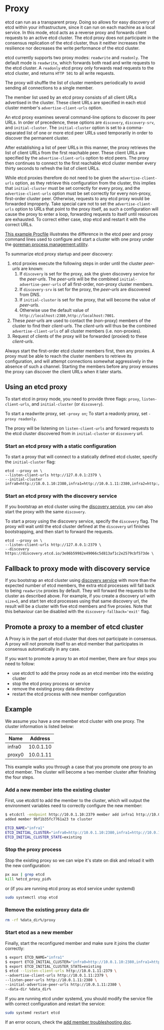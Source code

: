 # Proxy

etcd can run as a transparent proxy. Doing so allows for easy discovery of etcd within your infrastructure, since it can run on each machine as a local service. In this mode, etcd acts as a reverse proxy and forwards client requests to an active etcd cluster. The etcd proxy does not participate in the consensus replication of the etcd cluster, thus it neither increases the resilience nor decreases the write performance of the etcd cluster.

etcd currently supports two proxy modes: `readwrite` and `readonly`. The default mode is `readwrite`, which forwards both read and write requests to the etcd cluster. A `readonly` etcd proxy only forwards read requests to the etcd cluster, and returns `HTTP 501` to all write requests.

The proxy will shuffle the list of cluster members periodically to avoid sending all connections to a single member.

The member list used by an etcd proxy consists of all client URLs advertised in the cluster. These client URLs are specified in each etcd cluster member's `advertise-client-urls` option.

An etcd proxy examines several command-line options to discover its peer URLs. In order of precedence, these options are `discovery`, `discovery-srv`, and `initial-cluster`. The `initial-cluster` option is set to a comma-separated list of one or more etcd peer URLs used temporarily in order to discover the permanent cluster.

After establishing a list of peer URLs in this manner, the proxy retrieves the list of client URLs from the first reachable peer. These client URLs are specified by the `advertise-client-urls` option to etcd peers. The proxy then continues to connect to the first reachable etcd cluster member every thirty seconds to refresh the list of client URLs.

While etcd proxies therefore do not need to be given the `advertise-client-urls` option, as they retrieve this configuration from the cluster, this implies that `initial-cluster` must be set correctly for every proxy, and the `advertise-client-urls` option must be set correctly for every non-proxy, first-order cluster peer. Otherwise, requests to any etcd proxy would be forwarded improperly. Take special care not to set the `advertise-client-urls` option to URLs that point to the proxy itself, as such a configuration will cause the proxy to enter a loop, forwarding requests to itself until resources are exhausted. To correct either case, stop etcd and restart it with the correct URLs.

[This example Procfile][procfile] illustrates the difference in the etcd peer and proxy command lines used to configure and start a cluster with one proxy under the [goreman process management utility][goreman].

To summarize etcd proxy startup and peer discovery:

1. etcd proxies execute the following steps in order until the cluster *peer-urls* are known:
	1. If `discovery` is set for the proxy, ask the given discovery service for
	   the *peer-urls*. The *peer-urls* will be the combined
	   `initial-advertise-peer-urls` of all first-order, non-proxy cluster
	   members.
	2. If `discovery-srv` is set for the proxy, the *peer-urls* are discovered
	   from DNS.
	3. If `initial-cluster` is set for the proxy, that will become the value of
	   *peer-urls*.
	4. Otherwise use the default value of
	   `http://localhost:2380,http://localhost:7001`.
2. These *peer-urls* are used to contact the (non-proxy) members of the cluster
   to find their *client-urls*. The *client-urls* will thus be the combined
   `advertise-client-urls` of all cluster members (i.e. non-proxies).
3. Request of clients of the proxy will be forwarded (proxied) to these
   *client-urls*.

Always start the first-order etcd cluster members first, then any proxies. A proxy must be able to reach the cluster members to retrieve its configuration, and will attempt connections somewhat aggressively in the absence of such a channel. Starting the members before any proxy ensures the proxy can discover the client URLs when it later starts.

## Using an etcd proxy
To start etcd in proxy mode, you need to provide three flags: `proxy`, `listen-client-urls`, and `initial-cluster` (or `discovery`).

To start a readwrite proxy, set `-proxy on`; To start a readonly proxy, set `-proxy readonly`.

The proxy will be listening on `listen-client-urls` and forward requests to the etcd cluster discovered from in `initial-cluster` or `discovery` url.

### Start an etcd proxy with a static configuration
To start a proxy that will connect to a statically defined etcd cluster, specify the `initial-cluster` flag:

```
etcd --proxy on \
--listen-client-urls http://127.0.0.1:2379 \
--initial-cluster infra0=http://10.0.1.10:2380,infra1=http://10.0.1.11:2380,infra2=http://10.0.1.12:2380
```

### Start an etcd proxy with the discovery service
If you bootstrap an etcd cluster using the [discovery service][discovery-service], you can also start the proxy with the same `discovery`.

To start a proxy using the discovery service, specify the `discovery` flag. The proxy will wait until the etcd cluster defined at the `discovery` url finishes bootstrapping, and then start to forward the requests.

```
etcd --proxy on \
--listen-client-urls http://127.0.0.1:2379 \
--discovery https://discovery.etcd.io/3e86b59982e49066c5d813af1c2e2579cbf573de \
```

## Fallback to proxy mode with discovery service

If you bootstrap an etcd cluster using [discovery service][discovery-service] with more than the expected number of etcd members, the extra etcd processes will fall back to being `readwrite` proxies by default. They will forward the requests to the cluster as described above. For example, if you create a discovery url with `size=5`, and start ten etcd processes using that same discovery url, the result will be a cluster with five etcd members and five proxies. Note that this behaviour can be disabled with the `discovery-fallback='exit'` flag.

## Promote a proxy to a member of etcd cluster

A Proxy is in the part of etcd cluster that does not participate in consensus. A proxy will not promote itself to an etcd member that participates in consensus automatically in any case.

If you want to promote a proxy to an etcd member, there are four steps you need to follow:

- use etcdctl to add the proxy node as an etcd member into the existing cluster
- stop the etcd proxy process or service
- remove the existing proxy data directory
- restart the etcd process with new member configuration

## Example

We assume you have a one member etcd cluster with one proxy. The cluster information is listed below:

|Name|Address|
|------|---------|
|infra0|10.0.1.10|
|proxy0|10.0.1.11|

This example walks you through a case that you promote one proxy to an etcd member. The cluster will become a two member cluster after finishing the four steps.

### Add a new member into the existing cluster

First, use etcdctl to add the member to the cluster, which will output the environment variables need to correctly configure the new member:

``` bash
$ etcdctl -endpoint http://10.0.1.10:2379 member add infra1 http://10.0.1.11:2380
added member 9bf1b35fc7761a23 to cluster

ETCD_NAME="infra1"
ETCD_INITIAL_CLUSTER="infra0=http://10.0.1.10:2380,infra1=http://10.0.1.11:2380"
ETCD_INITIAL_CLUSTER_STATE=existing
```

### Stop the proxy process

Stop the existing proxy so we can wipe it's state on disk and reload it with the new configuration:

``` bash
px aux | grep etcd
kill %etcd_proxy_pid%
```

or (if you are running etcd proxy as etcd service under systemd)

``` bash
sudo systemctl stop etcd
```

### Remove the existing proxy data dir

``` bash
rm -rf %data_dir%/proxy
```

### Start etcd as a new member

Finally, start the reconfigured member and make sure it joins the cluster correctly:

``` bash
$ export ETCD_NAME="infra1"
$ export ETCD_INITIAL_CLUSTER="infra0=http://10.0.1.10:2380,infra1=http://10.0.1.11:2380"
$ export ETCD_INITIAL_CLUSTER_STATE=existing
$ etcd --listen-client-urls http://10.0.1.11:2379 \
--advertise-client-urls http://10.0.1.11:2379 \
--listen-peer-urls http://10.0.1.11:2380 \
--initial-advertise-peer-urls http://10.0.1.11:2380 \
--data-dir %data_dir%
```

If you are running etcd under systemd, you should modify the service file with correct configuration and restart the service:

``` bash
sudo systemd restart etcd
```

If an error occurs, check the [add member troubleshooting doc][runtime-configuration].

[discovery-service]: clustering.md#discovery
[goreman]: https://github.com/mattn/goreman
[procfile]: /Procfile
[runtime-configuration]: runtime-configuration.md#error-cases-when-adding-members
